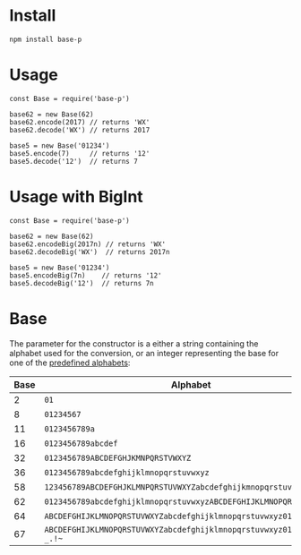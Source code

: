 # Install

```
npm install base-p
```

# Usage

```
const Base = require('base-p')

base62 = new Base(62)
base62.encode(2017) // returns 'WX'
base62.decode('WX') // returns 2017

base5 = new Base('01234')
base5.encode(7)     // returns '12'
base5.decode('12')  // returns 7
```

# Usage with BigInt

```
const Base = require('base-p')

base62 = new Base(62)
base62.encodeBig(2017n) // returns 'WX'
base62.decodeBig('WX')  // returns 2017n

base5 = new Base('01234')
base5.encodeBig(7n)    // returns '12'
base5.decodeBig('12')  // returns 7n
```



# Base

The parameter for the constructor is a either a string containing the alphabet used for the conversion, or an integer representing the base for one of the [predefined alphabets](https://github.com/cryptocoinjs/base-x#alphabets):

Base | Alphabet
------------- | -------------
2 | `01`
8 | `01234567`
11 | `0123456789a`
16 | `0123456789abcdef`
32 | `0123456789ABCDEFGHJKMNPQRSTVWXYZ`
36 | `0123456789abcdefghijklmnopqrstuvwxyz`
58 | `123456789ABCDEFGHJKLMNPQRSTUVWXYZabcdefghijkmnopqrstuvwxyz`
62 | `0123456789abcdefghijklmnopqrstuvwxyzABCDEFGHIJKLMNOPQRSTUVWXYZ`
64 | `ABCDEFGHIJKLMNOPQRSTUVWXYZabcdefghijklmnopqrstuvwxyz0123456789+/`
67 | `ABCDEFGHIJKLMNOPQRSTUVWXYZabcdefghijklmnopqrstuvwxyz0123456789-_.!~`

